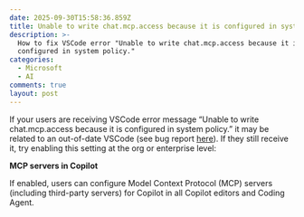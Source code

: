 ```yaml
---
date: 2025-09-30T15:58:36.859Z
title: Unable to write chat.mcp.access because it is configured in system policy.
description: >-
  How to fix VSCode error "Unable to write chat.mcp.access because it is
  configured in system policy."
categories:
  - Microsoft
  - AI
comments: true
layout: post
---
```


If your users are receiving VSCode error message “Unable to write chat.mcp.access because it is configured in system policy.” it may be related to an out-of-date VSCode (see bug report [here](https://github.com/microsoft/vscode/issues/246585)). If they still receive it, try enabling this setting at the org or enterprise level:

**MCP servers in Copilot**

If enabled, users can configure Model Context Protocol (MCP) servers (including third-party servers) for Copilot in all Copilot editors and Coding Agent.
